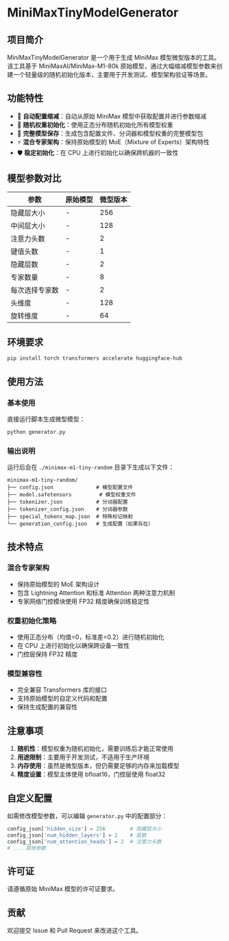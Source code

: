 # MiniMaxTinyModelGenerator

## 项目简介

MiniMaxTinyModelGenerator 是一个用于生成 MiniMax 模型微型版本的工具。该工具基于 MiniMaxAI/MiniMax-M1-80k 原始模型，通过大幅缩减模型参数来创建一个轻量级的随机初始化版本，主要用于开发测试、模型架构验证等场景。

## 功能特性

- 🔧 **自动配置缩减**：自动从原始 MiniMax 模型中获取配置并进行参数缩减
- 🎲 **随机权重初始化**：使用正态分布随机初始化所有模型权重
- 💾 **完整模型保存**：生成包含配置文件、分词器和模型权重的完整模型包
- ⚡ **混合专家架构**：保持原始模型的 MoE（Mixture of Experts）架构特性
- 🛡️ **稳定初始化**：在 CPU 上进行初始化以确保跨机器的一致性

## 模型参数对比

| 参数 | 原始模型 | 微型版本 |
|------|----------|----------|
| 隐藏层大小 | - | 256 |
| 中间层大小 | - | 128 |
| 注意力头数 | - | 2 |
| 键值头数 | - | 1 |
| 隐藏层数 | - | 2 |
| 专家数量 | - | 8 |
| 每次选择专家数 | - | 2 |
| 头维度 | - | 128 |
| 旋转维度 | - | 64 |

## 环境要求

```bash
pip install torch transformers accelerate huggingface-hub
```

## 使用方法

### 基本使用

直接运行脚本生成微型模型：

```bash
python generator.py
```

### 输出说明

运行后会在 `./minimax-m1-tiny-random` 目录下生成以下文件：

```
minimax-m1-tiny-random/
├── config.json              # 模型配置文件
├── model.safetensors         # 模型权重文件
├── tokenizer.json           # 分词器配置
├── tokenizer_config.json    # 分词器参数
├── special_tokens_map.json  # 特殊标记映射
└── generation_config.json   # 生成配置（如果存在）
```

## 技术特点

### 混合专家架构
- 保持原始模型的 MoE 架构设计
- 包含 Lightning Attention 和标准 Attention 两种注意力机制
- 专家网络门控模块使用 FP32 精度确保训练稳定性

### 权重初始化策略
- 使用正态分布（均值=0，标准差=0.2）进行随机初始化
- 在 CPU 上进行初始化以确保跨设备一致性
- 门控层保持 FP32 精度

### 模型兼容性
- 完全兼容 Transformers 库的接口
- 支持原始模型的自定义代码和配置
- 保持生成配置的兼容性

## 注意事项

1. **随机性**：模型权重为随机初始化，需要训练后才能正常使用
2. **用途限制**：主要用于开发测试，不适用于生产环境
3. **内存使用**：虽然是微型版本，但仍需要足够的内存来加载模型
4. **精度设置**：模型主体使用 bfloat16，门控层使用 float32

## 自定义配置

如需修改模型参数，可以编辑 `generator.py` 中的配置部分：

```python
config_json['hidden_size'] = 256        # 隐藏层大小
config_json['num_hidden_layers'] = 2    # 层数
config_json['num_attention_heads'] = 2  # 注意力头数
# ... 其他参数
```

## 许可证

请遵循原始 MiniMax 模型的许可证要求。

## 贡献

欢迎提交 Issue 和 Pull Request 来改进这个工具。